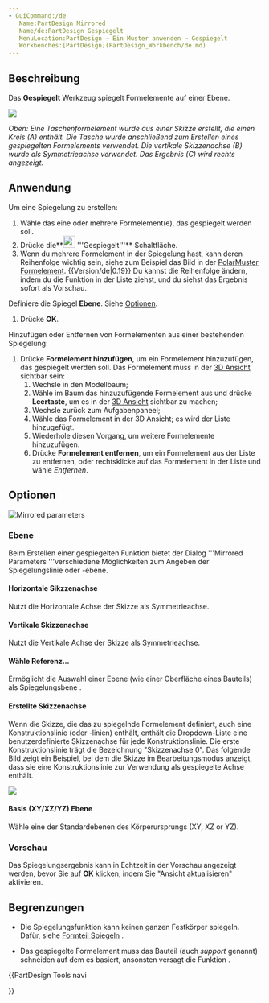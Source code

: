 ```yaml
---
- GuiCommand:/de
   Name:PartDesign Mirrored
   Name/de:PartDesign Gespiegelt
   MenuLocation:PartDesign → Ein Muster anwenden → Gespiegelt
   Workbenches:[PartDesign](PartDesign_Workbench/de.md)
---
```


## Beschreibung

Das **Gespiegelt** Werkzeug spiegelt Formelemente auf einer Ebene.

![](images/PartDesign_Mirrored_example.svg )


*Oben: Eine Taschenformelement wurde aus einer Skizze erstellt, die einen Kreis (A) enthält. Die Tasche wurde anschließend zum Erstellen eines gespiegelten Formelements verwendet. Die vertikale Skizzenachse (B) wurde als Symmetrieachse verwendet. Das Ergebnis (C) wird rechts angezeigt.*

## Anwendung

Um eine Spiegelung zu erstellen:

1.  Wähle das eine oder mehrere Formelement(e), das gespiegelt werden soll.
2.  Drücke die**<img src=images/PartDesign_Mirrored.svg style="width:24px">  '''Gespiegelt'''** Schaltfläche.
3.  Wenn du mehrere Formelement in der Spiegelung hast, kann deren Reihenfolge wichtig sein, siehe zum Beispiel das Bild in der [PolarMuster Formelement](PartDesign_PolarPattern#Usage/de.md). {{Version/de|0.19}} Du kannst die Reihenfolge ändern, indem du die Funktion in der Liste ziehst, und du siehst das Ergebnis sofort als Vorschau.

Definiere die Spiegel **Ebene**. Siehe [Optionen](#Optionen.md).

1.  Drücke **OK**.

Hinzufügen oder Entfernen von Formelementen aus einer bestehenden Spiegelung:

1.  Drücke **Formelement hinzufügen**, um ein Formelement hinzuzufügen, das gespiegelt werden soll. Das Formelement muss in der [3D Ansicht](3D_view/de.md) sichtbar sein:
    1.  Wechsle in den Modellbaum;
    2.  Wähle im Baum das hinzuzufügende Formelement aus und drücke **Leertaste**, um es in der [3D Ansicht](3D_view/de.md) sichtbar zu machen;
    3.  Wechsle zurück zum Aufgabenpaneel;
    4.  Wähle das Formelement in der 3D Ansicht; es wird der Liste hinzugefügt.
    5.  Wiederhole diesen Vorgang, um weitere Formelemente hinzuzufügen.
    6.  Drücke **Formelement entfernen**, um ein Formelement aus der Liste zu entfernen, oder rechtsklicke auf das Formelement in der Liste und wähle *Entfernen*.

## Optionen

![Mirrored parameters](images/Mirrored_parameters_v017.png )

### Ebene

Beim Erstellen einer gespiegelten Funktion bietet der Dialog \'\'\'Mirrored Parameters \'\'\'verschiedene Möglichkeiten zum Angeben der Spiegelungslinie oder -ebene.

#### Horizontale Sikzzenachse 

Nutzt die Horizontale Achse der Skizze als Symmetrieachse.

#### Vertikale Skizzenachse 

Nutzt die Vertikale Achse der Skizze als Symmetrieachse.

#### Wähle Referenz\... 

Ermöglicht die Auswahl einer Ebene (wie einer Oberfläche eines Bauteils) als Spiegelungsbene .

#### Erstellte Skizzenachse 

Wenn die Skizze, die das zu spiegelnde Formelement definiert, auch eine Konstruktionslinie (oder -linien) enthält, enthält die Dropdown-Liste eine benutzerdefinierte Skizzenachse für jede Konstruktionslinie. Die erste Konstruktionslinie trägt die Bezeichnung \"Skizzenachse 0\". Das folgende Bild zeigt ein Beispiel, bei dem die Skizze im Bearbeitungsmodus anzeigt, dass sie eine Konstruktionslinie zur Verwendung als gespiegelte Achse enthält.

![](images/PartDesign_Mirrored_axis_fromconstructionlines.jpg )

#### Basis (XY/XZ/YZ) Ebene 

Wähle eine der Standardebenen des Körperursprungs (XY, XZ or YZ).

### Vorschau

Das Spiegelungsergebnis kann in Echtzeit in der Vorschau angezeigt werden, bevor Sie auf **OK** klicken, indem Sie \"Ansicht aktualisieren\" aktivieren. 

## Begrenzungen

-   Die Spiegelungsfunktion kann keinen ganzen Festkörper spiegeln. Dafür, siehe [Formteil Spiegeln](Part_Mirror/de.md) .

-   Das gespiegelte Formelement muss das Bauteil (auch *support* genannt) schneiden auf dem es basiert, ansonsten versagt die Funktion .





{{PartDesign Tools navi

}} 
